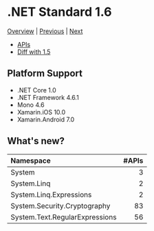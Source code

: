 # .NET Standard 1.6

[Overview](../versions.md) | [Previous](netstandard1.5.md) | [Next](netstandard2.0.md)

* [APIs](netstandard1.6_ref.md)
* [Diff with 1.5](netstandard1.6_diff.md)

## Platform Support

* .NET Core 1.0
* .NET Framework 4.6.1
* Mono 4.6
* Xamarin.iOS 10.0
* Xamarin.Android 7.0

## What's new?

| Namespace                      | #APIs |
|:-------------------------------|------:|
| System                         |     3 |
| System.Linq                    |     2 |
| System.Linq.Expressions        |     2 |
| System.Security.Cryptography   |    83 |
| System.Text.RegularExpressions |    56 |
